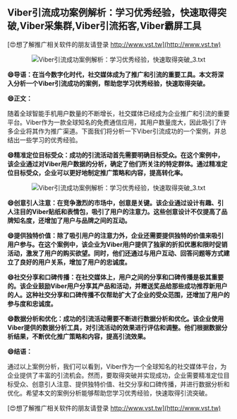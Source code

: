 ## **Viber引流成功案例解析：学习优秀经验，快速取得突破,Viber采集群,Viber引流拓客,Viber霸屏工具**

[😍想了解推广相关软件的朋友请登录 http://www.vst.tw](http://www.vst.tw)

 <center><img src="https://vst.tw/MP4/tuiguang/png/8.png" alt="Viber引流成功案例解析：学习优秀经验，快速取得突破_3.txt"></center>

**😄导语：在当今数字化时代，社交媒体成为了推广和引流的重要工具。本文将深入分析一个Viber引流成功的案例，帮助您学习优秀经验，快速取得突破。**

**😄正文：**

随着全球智能手机用户数量的不断增长，社交媒体已经成为企业推广和引流的重要平台。Viber作为一款全球知名的免费通信应用，其用户数量庞大，因此吸引了许多企业将其作为推广渠道。下面我们将分析一下Viber引流成功的一个案例，并总结出一些学习的优秀经验。

**😄精准定位目标受众：成功的引流活动首先需要明确目标受众。在这个案例中，该企业通过对Viber用户数据的分析，确定了他们所关注的特定群体。通过精准定位目标受众，企业可以更好地制定推广策略和内容，提高转化率。**

 <center><img src="https://vst.tw/MP4/tuiguang/png/3.png" alt="Viber引流成功案例解析：学习优秀经验，快速取得突破_3.txt"></center>

**😄创意引人注意：在竞争激烈的市场中，创意是关键。该企业通过设计有趣、引人注目的Viber贴纸和表情包，吸引了用户的注意力。这些创意设计不仅提高了品牌知名度，还增加了用户与品牌之间的互动。**

**😄提供独特价值：除了吸引用户的注意力外，企业还需要提供独特的价值来吸引用户参与。在这个案例中，该企业为Viber用户提供了独家的折扣优惠和限时促销活动，激发了用户的购买欲望。同时，他们还通过与用户互动、回答问题等方式建立了良好的用户关系，增加了用户的忠诚度。**

**😄社交分享和口碑传播：在社交媒体上，用户之间的分享和口碑传播是极其重要的。该企业鼓励Viber用户分享其产品和活动，并赠送奖品给那些成功推荐新用户的人。这种社交分享和口碑传播不仅帮助扩大了企业的受众范围，还增加了用户的参与度和忠诚度。**

**😄数据分析和优化：成功的引流活动需要不断进行数据分析和优化。该企业使用Viber提供的数据分析工具，对引流活动的效果进行评估和调整。他们根据数据分析结果，不断优化推广策略和内容，提高引流效果。**

**😄结语：**

通过以上案例分析，我们可以看到，Viber作为一个全球知名的社交媒体平台，为企业提供了丰富的引流机会。然而，要取得突破并实现成功，企业需要精准定位目标受众、创意引人注意、提供独特价值、社交分享和口碑传播，并进行数据分析和优化。希望本文的案例分析能够帮助您学习优秀经验，快速取得引流突破。

[😍想了解推广相关软件的朋友请登录 http://www.vst.tw](http://www.vst.tw)




